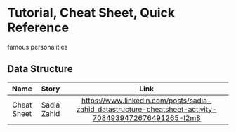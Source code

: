 # Tutorial, Cheat Sheet, Quick Reference
famous personalities

## Data Structure

|Name|Story|Link|
|:-:|:-:|:-:|
|Cheat Sheet|Sadia Zahid|https://www.linkedin.com/posts/sadia-zahid_datastructure-cheatsheet-activity-7084939472676491265-I2m8